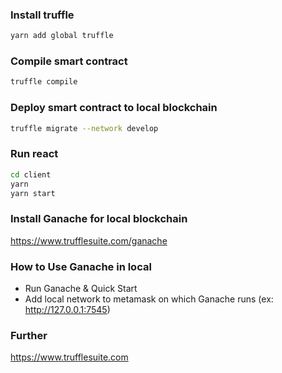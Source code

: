 ### Install truffle
```sh
yarn add global truffle
```

### Compile smart contract
```sh
truffle compile
```

### Deploy smart contract to local blockchain
```sh
truffle migrate --network develop
```

### Run react
```sh
cd client
yarn
yarn start
```

### Install Ganache for local blockchain
https://www.trufflesuite.com/ganache 

### How to Use Ganache in local
* Run Ganache & Quick Start
* Add local network to metamask on which Ganache runs (ex: http://127.0.0.1:7545)

### Further
https://www.trufflesuite.com
